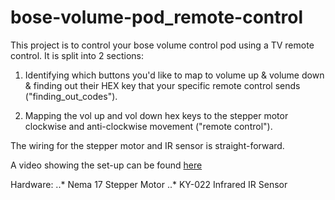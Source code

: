 # bose-volume-pod_remote-control
This project is to control your bose volume control pod using a TV remote control. It is split into 2 sections:

1. Identifying which buttons you'd like to map to volume up & volume down & finding out their HEX key that your specific remote control sends ("finding_out_codes").

2. Mapping the vol up and vol down hex keys to the stepper motor clockwise and anti-clockwise movement ("remote control").

The wiring for the stepper motor and IR sensor is straight-forward. 

A video showing the set-up can be found [here](https://www.youtube.com/watch?v=74JBGCSBqmY "Volume control video")

Hardware:
..* Nema 17 Stepper Motor
..* KY-022 Infrared IR Sensor




